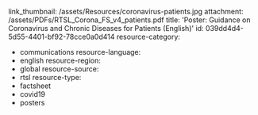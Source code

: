 link_thumbnail: /assets/Resources/coronavirus-patients.jpg
attachment: /assets/PDFs/RTSL_Corona_FS_v4_patients.pdf
title: 'Poster: Guidance on Coronavirus and Chronic Diseases for Patients (English)'
id: 039dd4d4-5d55-4401-bf92-78cce0a0d414
resource-category:
  - communications
resource-language:
  - english
resource-region:
  - global
resource-source:
  - rtsl
resource-type:
  - factsheet
  - covid19
  - posters
